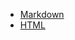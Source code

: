 * [Markdown](https://Nasutia85.github.io/rsschool-cv/cv)
* [HTML](https://Nasutia85.github.io/rsschool-cv/)
